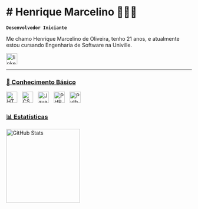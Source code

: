 # #  Henrique Marcelino 👨🏽‍💻 
**`Desenvolvedor Iniciante`**

Me chamo Henrique Marcelino de Oliveira, tenho 21 anos, e atualmente estou cursando Engenharia de Software na Univille. 

<p align="left">
    
        
 </a>
    <a href="https://linkedin.com/in/henriqoliveira">
        <img 
            alt="linkedin" 
            title="Vizualiza"
            src = https://upload.wikimedia.org/wikipedia/commons/thumb/c/ca/LinkedIn_logo_initials.png/600px-LinkedIn_logo_initials.png
            width= 30px
    </a>
    
    
</p>

---

### 🤖 Conhecimento Básico

<img 
    align="left" 
    alt="HTML"
    title="HTML" 
    width="30px" 
    style="padding-right: 10px;" 
    src="https://cdn.jsdelivr.net/gh/devicons/devicon@latest/icons/html5/html5-original.svg" 
/>
<img 
    align="left" 
    alt="CSS" 
    title="CSS"
    width="30px" 
    style="padding-right: 10px;" 
    src="https://cdn.jsdelivr.net/gh/devicons/devicon@latest/icons/css3/css3-original.svg" 
/>
<img 
    align="left" 
    alt="JavaScript" 
    title="JavaScript"
    width="30px" 
    style="padding-right: 10px;" 
    src="https://cdn.jsdelivr.net/gh/devicons/devicon@latest/icons/javascript/javascript-original.svg" 
/>

<img 
    align="left" 
    alt="PHP" 
    title="PHP"
    width="30px" 
    style="padding-right: 10px;" 
    src="https://cdn.jsdelivr.net/gh/devicons/devicon@latest/icons/php/php-original.svg" 
/>



<img 
    align="left" 
    alt="Python" 
    title="Python"
    width="30px" 
    style="padding-right: 10px;" 
    src="https://cdn.jsdelivr.net/gh/devicons/devicon@latest/icons/python/python-original.svg" 
/>

<br/>
<br/>

### 📊 Estatísticas

<p>
  <img 
    align="left" 
    alt="GitHub Stats" 
    height="200" 
    style="padding-right: 10px;" 
    src="https://github-readme-stats.vercel.app/api?username=riqueolvr&show_icons=true&theme=tokyonight&include_all_commits=true&locale=pt-br" 
  />


<!--
<img 
      align="left" 
      alt="GitHub Stats" 
      height="200" 
      src="https://github-readme-stats.vercel.app/api/top-langs/?username=riqueolvr&theme=tokyonight&layout=compact&custom_title=Tecnologias&langs_count=9" 
  />
-->
</p>

<!--
**riqueolvr/riqueolvr** is a ✨ _special_ ✨ repository because its `README.md` (this file) appears on your GitHub profile.

Here are some ideas to get you started:

- 🔭 I’m currently working on ...
- 🌱 I’m currently learning ...
- 👯 I’m looking to collaborate on ...
- 🤔 I’m looking for help with ...
- 💬 Ask me about ...
- 📫 How to reach me: ...
- 😄 Pronouns: ...
- ⚡ Fun fact: ...
-->
